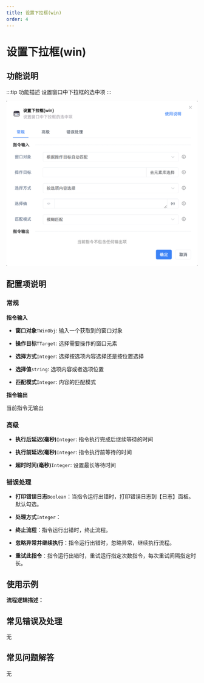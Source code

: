 ```yaml
---
title: 设置下拉框(win)
order: 4
---
```


# 设置下拉框(win)

## 功能说明

:::tip 功能描述
设置窗口中下拉框的选中项
:::

![设置下拉框(win)](../../../assets/设置下拉框(win)_command.png)

## 配置项说明

### 常规

**指令输入**

- **窗口对象**`TWinObj`: 输入一个获取到的窗口对象

- **操作目标**`TTarget`: 选择需要操作的窗口元素

- **选择方式**`Integer`: 选择按选项内容选择还是按位置选择

- **选择值**`string`: 选项内容或者选项位置

- **匹配模式**`Integer`: 内容的匹配模式


**指令输出**

当前指令无输出

### 高级

- **执行后延迟(毫秒)**`Integer`: 指令执行完成后继续等待的时间

- **执行前延迟(毫秒)**`Integer`: 指令执行前等待的时间

- **超时时间(毫秒)**`Integer`: 设置最长等待时间

### 错误处理

- **打印错误日志**`Boolean`：当指令运行出错时，打印错误日志到【日志】面板。默认勾选。

- **处理方式**`Integer`：

 - **终止流程**：指令运行出错时，终止流程。

 - **忽略异常并继续执行**：指令运行出错时，忽略异常，继续执行流程。

 - **重试此指令**：指令运行出错时，重试运行指定次数指令，每次重试间隔指定时长。

## 使用示例

**流程逻辑描述：** 

## 常见错误及处理

无

## 常见问题解答

无

